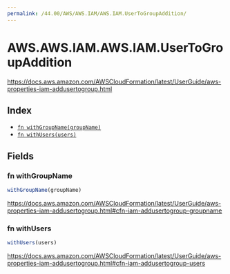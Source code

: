 ```yaml
---
permalink: /44.00/AWS/AWS.IAM/AWS.IAM.UserToGroupAddition/
---
```


# AWS.AWS.IAM.AWS.IAM.UserToGroupAddition

https://docs.aws.amazon.com/AWSCloudFormation/latest/UserGuide/aws-properties-iam-addusertogroup.html

## Index

* [`fn withGroupName(groupName)`](#fn-withgroupname)
* [`fn withUsers(users)`](#fn-withusers)

## Fields

### fn withGroupName

```ts
withGroupName(groupName)
```

https://docs.aws.amazon.com/AWSCloudFormation/latest/UserGuide/aws-properties-iam-addusertogroup.html#cfn-iam-addusertogroup-groupname

### fn withUsers

```ts
withUsers(users)
```

https://docs.aws.amazon.com/AWSCloudFormation/latest/UserGuide/aws-properties-iam-addusertogroup.html#cfn-iam-addusertogroup-users